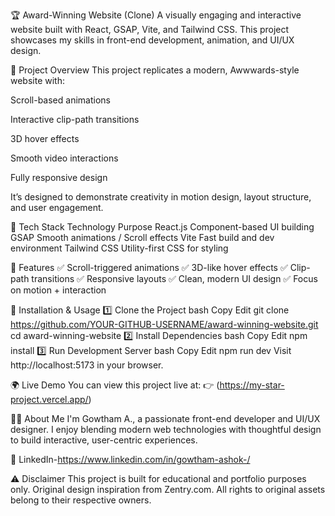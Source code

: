 🏆 Award-Winning Website (Clone)
A visually engaging and interactive website built with React, GSAP, Vite, and Tailwind CSS.
This project showcases my skills in front-end development, animation, and UI/UX design.

📌 Project Overview
This project replicates a modern, Awwwards-style website with:

Scroll-based animations

Interactive clip-path transitions

3D hover effects

Smooth video interactions

Fully responsive design

It’s designed to demonstrate creativity in motion design, layout structure, and user engagement.

🔧 Tech Stack
Technology	Purpose
React.js	Component-based UI building
GSAP	Smooth animations / Scroll effects
Vite	Fast build and dev environment
Tailwind CSS	Utility-first CSS for styling

🎨 Features
✅ Scroll-triggered animations
✅ 3D-like hover effects
✅ Clip-path transitions
✅ Responsive layouts
✅ Clean, modern UI design
✅ Focus on motion + interaction

🚀 Installation & Usage
1️⃣ Clone the Project
bash
Copy
Edit
git clone https://github.com/YOUR-GITHUB-USERNAME/award-winning-website.git
cd award-winning-website
2️⃣ Install Dependencies
bash
Copy
Edit
npm install
3️⃣ Run Development Server
bash
Copy
Edit
npm run dev
Visit http://localhost:5173 in your browser.

🌍 Live Demo
You can view this project live at:
👉 (https://my-star-project.vercel.app/)

🙋‍♂️ About Me
I'm Gowtham A., a passionate front-end developer and UI/UX designer.
I enjoy blending modern web technologies with thoughtful design to build interactive, user-centric experiences.

🔗 LinkedIn-https://www.linkedin.com/in/gowtham-ashok-/

⚠️ Disclaimer
This project is built for educational and portfolio purposes only.
Original design inspiration from Zentry.com.
All rights to original assets belong to their respective owners.
